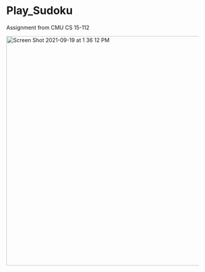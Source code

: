 # Play_Sudoku
Assignment from CMU CS 15-112

<img width="602" alt="Screen Shot 2021-09-19 at 1 36 12 PM" src="https://user-images.githubusercontent.com/74691966/133938962-cc57186a-561b-4b55-bbfd-a6d2eaad5b25.png">
